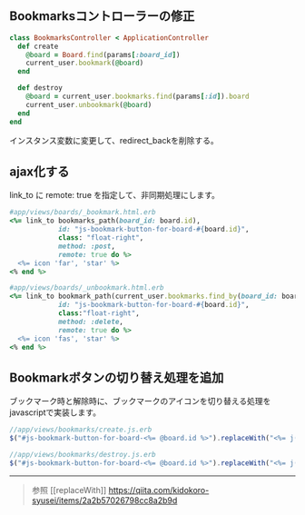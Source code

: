 
## Bookmarksコントローラーの修正

```ruby
class BookmarksController < ApplicationController
  def create
    @board = Board.find(params[:board_id])
    current_user.bookmark(@board)
  end

  def destroy
    @board = current_user.bookmarks.find(params[:id]).board
    current_user.unbookmark(@board)
  end
end
```

インスタンス変数に変更して、redirect_backを削除する。

## ajax化する

link_to に remote: true を指定して、非同期処理にします。

```ruby
#app/views/boards/_bookmark.html.erb
<%= link_to bookmarks_path(board_id: board.id),
            id: "js-bookmark-button-for-board-#{board.id}",
            class: "float-right",
            method: :post,
            remote: true do %>
  <%= icon 'far', 'star' %>
<% end %>
```

```ruby
#app/views/boards/_unbookmark.html.erb
<%= link_to bookmark_path(current_user.bookmarks.find_by(board_id: board.id)),
            id: "js-bookmark-button-for-board-#{board.id}",
            class:"float-right",
            method: :delete,
            remote: true do %>
  <%= icon 'fas', 'star' %>
<% end %>
```

## Bookmarkボタンの切り替え処理を追加

ブックマーク時と解除時に、ブックマークのアイコンを切り替える処理をjavascriptで実装します。

```js
//app/views/bookmarks/create.js.erb
$("#js-bookmark-button-for-board-<%= @board.id %>").replaceWith("<%= j(render('boards/unbookmark', board: @board)) %>");
```

```js
//app/views/bookmarks/destroy.js.erb
$("#js-bookmark-button-for-board-<%= @board.id %>").replaceWith("<%= j(render('boards/bookmark', board: @board)) %>");
```

----
>参照
[[replaceWith]]
https://qiita.com/kidokoro-syusei/items/2a2b57026798cc8a2b9d

